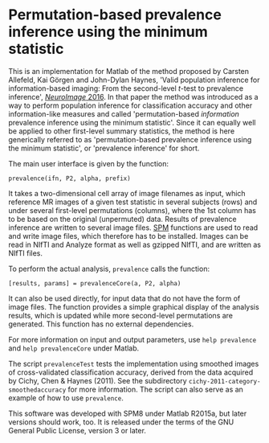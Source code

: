 # Permutation-based prevalence inference using the minimum statistic

This is an implementation for Matlab of the method proposed by Carsten
Allefeld, Kai Görgen and John-Dylan Haynes, 'Valid population inference
for information-based imaging: From the second-level *t*-test to
prevalence inference', [*NeuroImage*
2016](http://dx.doi.org/10.1016/j.neuroimage.2016.07.040). In that paper
the method was introduced as a way to perform population inference for
classification accuracy and other information-like measures and
called 'permutation-based *information* prevalence inference using the
minimum statistic'. Since it can equally well be applied to other
first-level summary statistics, the method is here generically referred
to as 'permutation-based prevalence inference using the minimum
statistic', or 'prevalence inference' for short.

The main user interface is given by the function:

    prevalence(ifn, P2, alpha, prefix)

It takes a two-dimensional cell array of image filenames as input, which
reference MR images of a given test statistic in several subjects (rows)
and under several first-level permutations (columns), where the 1st
column has to be based on the original (unpermuted) data. Results of
prevalence inference are written to several image files.
[SPM](http://www.fil.ion.ucl.ac.uk/spm/) functions are used to read and
write image files, which therefore has to be installed. Images can be
read in NIfTI and Analyze format as well as gzipped NIfTI, and are
written as NIfTI files.

To perform the actual analysis, `prevalence` calls the function:

    [results, params] = prevalenceCore(a, P2, alpha)

It can also be used directly, for input data that do not have the form
of image files. The function provides a simple graphical display of the
analysis results, which is updated while more second-level permutations
are generated. This function has no external dependencies.

For more information on input and output parameters, use
`help prevalence` and `help prevalenceCore` under Matlab.

The script `prevalenceTest` tests the implementation using smoothed
images of cross-validated classification accuracy, derived from the data
acquired by Cichy, Chen & Haynes (2011). See the subdirectory
`cichy-2011-category-smoothedaccuracy` for more information. The script
can also serve as an example of how to use `prevalence`.

This software was developed with SPM8 under Matlab R2015a, but later
versions should work, too. It is released under the terms of the GNU
General Public License, version 3 or later.

